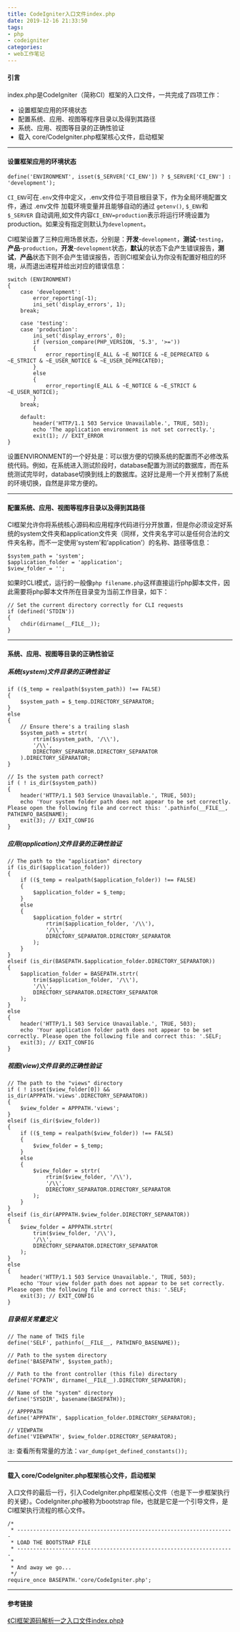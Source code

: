 ```yaml
---
title: CodeIgniter入口文件index.php
date: 2019-12-16 21:33:50
tags:
- php
- codeigniter
categories:
- web工作笔记
---
```


#### 引言 ####

index.php是CodeIgniter（简称CI）框架的入口文件，一共完成了四项工作：

- 设置框架应用的环境状态
- 配置系统、应用、视图等程序目录以及得到其路径
- 系统、应用、视图等目录的正确性验证
- 载入 core/CodeIgniter.php框架核心文件，启动框架

<!-- more -->

---

#### 设置框架应用的环境状态 ####

```gherkin
define('ENVIRONMENT', isset($_SERVER['CI_ENV']) ? $_SERVER['CI_ENV'] : 'development');
```
`CI_ENV`可在`.env`文件中定义，.env文件位于项目根目录下，作为全局环境配置文件，通过 .env文件 加载环境变量并且能够自动的通过 `getenv()`, `$_ENV`和 `$_SERVER` 自动调用,如文件内容`CI_ENV=production`表示将运行环境设置为production。如果没有指定则默认为`development`。

CI框架设置了三种应用场景状态，分别是：**开发**-`development`，**测试**-`testing`，**产品**-`production`，**开发**-`development`状态，**默认**的状态下会产生错误报告，**测试**，**产品**状态下则不会产生错误报告，否则CI框架会认为你没有配置好相应的环境，从而退出进程并给出对应的错误信息：
```gherkin
switch (ENVIRONMENT)
{
	case 'development':
		error_reporting(-1);
		ini_set('display_errors', 1);
	break;

	case 'testing':
	case 'production':
		ini_set('display_errors', 0);
		if (version_compare(PHP_VERSION, '5.3', '>='))
		{
			error_reporting(E_ALL & ~E_NOTICE & ~E_DEPRECATED & ~E_STRICT & ~E_USER_NOTICE & ~E_USER_DEPRECATED);
		}
		else
		{
			error_reporting(E_ALL & ~E_NOTICE & ~E_STRICT & ~E_USER_NOTICE);
		}
	break;

	default:
		header('HTTP/1.1 503 Service Unavailable.', TRUE, 503);
		echo 'The application environment is not set correctly.';
		exit(1); // EXIT_ERROR
}
```
设置ENVIRONMENT的一个好处是：可以很方便的切换系统的配置而不必修改系统代码。例如，在系统进入测试阶段时，database配置为测试的数据库，而在系统测试完毕时，database切换到线上的数据库。这好比是用一个开关控制了系统的环境切换，自然是非常方便的。

---

#### 配置系统、应用、视图等程序目录以及得到其路径 ####

 CI框架允许你将系统核心源码和应用程序代码进行分开放置，但是你必须设定好系统的system文件夹和application文件夹（同样，文件夹名字可以是任何合法的文件夹名称，而不一定使用’system’和’application’）的名称、路径等信息：
 ```gherkin
$system_path = 'system';
$application_folder = 'application';
$view_folder = '';
```

如果时CLI模式，运行的一般像`php filename.php`这样直接运行php脚本文件，因此需要将php脚本文件所在目录变为当前工作目录，如下：
```gherkin
// Set the current directory correctly for CLI requests
if (defined('STDIN'))
{
    chdir(dirname(__FILE__));
}
```

---

#### 系统、应用、视图等目录的正确性验证 ####

##### 系统(system)文件目录的正确性验证 #####
```gherkin
if (($_temp = realpath($system_path)) !== FALSE)
{
    $system_path = $_temp.DIRECTORY_SEPARATOR;
}
else
{
    // Ensure there's a trailing slash
    $system_path = strtr(
        rtrim($system_path, '/\\'),
        '/\\',
        DIRECTORY_SEPARATOR.DIRECTORY_SEPARATOR
    ).DIRECTORY_SEPARATOR;
}

// Is the system path correct?
if ( ! is_dir($system_path))
{
    header('HTTP/1.1 503 Service Unavailable.', TRUE, 503);
    echo 'Your system folder path does not appear to be set correctly. Please open the following file and correct this: '.pathinfo(__FILE__, PATHINFO_BASENAME);
    exit(3); // EXIT_CONFIG
}
```

##### 应用(application)文件目录的正确性验证 #####
```gherkin
// The path to the "application" directory
if (is_dir($application_folder))
{
    if (($_temp = realpath($application_folder)) !== FALSE)
    {
        $application_folder = $_temp;
    }
    else
    {
        $application_folder = strtr(
            rtrim($application_folder, '/\\'),
            '/\\',
            DIRECTORY_SEPARATOR.DIRECTORY_SEPARATOR
        );
    }
}
elseif (is_dir(BASEPATH.$application_folder.DIRECTORY_SEPARATOR))
{
    $application_folder = BASEPATH.strtr(
        trim($application_folder, '/\\'),
        '/\\',
        DIRECTORY_SEPARATOR.DIRECTORY_SEPARATOR
    );
}
else
{
    header('HTTP/1.1 503 Service Unavailable.', TRUE, 503);
    echo 'Your application folder path does not appear to be set correctly. Please open the following file and correct this: '.SELF;
    exit(3); // EXIT_CONFIG
}
```

##### 视图(view)文件目录的正确性验证 #####
```gherkin
// The path to the "views" directory
if ( ! isset($view_folder[0]) && is_dir(APPPATH.'views'.DIRECTORY_SEPARATOR))
{
    $view_folder = APPPATH.'views';
}
elseif (is_dir($view_folder))
{
    if (($_temp = realpath($view_folder)) !== FALSE)
    {
        $view_folder = $_temp;
    }
    else
    {
        $view_folder = strtr(
            rtrim($view_folder, '/\\'),
            '/\\',
            DIRECTORY_SEPARATOR.DIRECTORY_SEPARATOR
        );
    }
}
elseif (is_dir(APPPATH.$view_folder.DIRECTORY_SEPARATOR))
{
    $view_folder = APPPATH.strtr(
        trim($view_folder, '/\\'),
        '/\\',
        DIRECTORY_SEPARATOR.DIRECTORY_SEPARATOR
    );
}
else
{
    header('HTTP/1.1 503 Service Unavailable.', TRUE, 503);
    echo 'Your view folder path does not appear to be set correctly. Please open the following file and correct this: '.SELF;
    exit(3); // EXIT_CONFIG
}
```

##### 目录相关常量定义 #####
```gherkin
// The name of THIS file
define('SELF', pathinfo(__FILE__, PATHINFO_BASENAME));

// Path to the system directory
define('BASEPATH', $system_path);

// Path to the front controller (this file) directory
define('FCPATH', dirname(__FILE__).DIRECTORY_SEPARATOR);

// Name of the "system" directory
define('SYSDIR', basename(BASEPATH));

// APPPPATH
define('APPPATH', $application_folder.DIRECTORY_SEPARATOR);

// VIEWPATH
define('VIEWPATH', $view_folder.DIRECTORY_SEPARATOR);
```

`注`: 查看所有常量的方法：`var_dump(get_defined_constants());`

---

#### 载入 core/CodeIgniter.php框架核心文件，启动框架 ####

入口文件的最后一行，引入CodeIgniter.php框架核心文件（也是下一步框架执行的关键）。CodeIgniter.php被称为bootstrap file，也就是它是一个引导文件，是CI框架执行流程的核心文件。
```gherkin
/*
 * --------------------------------------------------------------------
 * LOAD THE BOOTSTRAP FILE
 * --------------------------------------------------------------------
 *
 * And away we go...
 */
require_once BASEPATH.'core/CodeIgniter.php';
```

---

#### 参考链接 ####

[《CI框架源码解析一之入口文件index.php》](https://blog.csdn.net/Zhihua_W/article/details/52815892)
